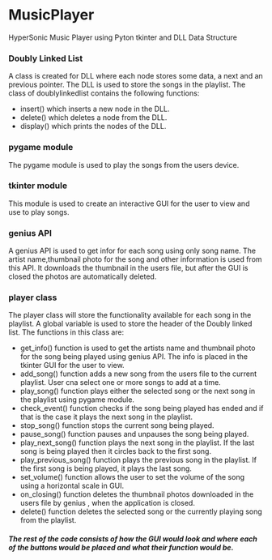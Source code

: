 # MusicPlayer
HyperSonic Music Player using Pyton tkinter and DLL Data Structure

### Doubly Linked List
A class is created for DLL where each node stores some data, a next and an previous pointer. The DLL is used to store the songs in the playlist. The class of doublylinkedlist contains the following functions:
* insert() which inserts a new node in the DLL.
* delete() which deletes a node from the DLL.
* display() which prints the nodes of the DLL.

### pygame module
The pygame module is used to play the songs from the users device.

### tkinter module
This module is used to create an interactive GUI for the user to view and use to play songs.

### genius API
A genius API is used to get infor for each song using only song name. The artist name,thumbnail photo for the song and other information is used from this API. It downloads the thumbnail in the users file, but after the GUI is closed the photos are automatically deleted.

### player class
The player class will store the functionality available for each song in the playlist. A global variable is used to store the header of the Doubly linked list. The functions in this class are:
* get_info() function is used to get the artists name and thumbnail photo for the song being played using genius API. The info is placed in the tkinter GUI for the user to view.
* add_song() function adds a new song from the users file to the current playlist. User cna select one or more songs to add at a time.
* play_song() function plays either the selected song or the next song in the playlist using pygame module.
* check_event() function checks if the song being played has ended and if that is the case it plays the next song in the playlist.
* stop_song() function stops the current song being played.
* pause_song() function pauses and unpauses the song being played.
* play_next_song() function plays the next song in the playlist. If the last song is being played then it circles back to the first song.
* play_previous_song() function plays the previous song in the playlist. If the first song is being played, it plays the last song.
* set_volume() function allows the user to set the volume of the song using a horizontal scale in GUI.
* on_closing() function deletes the thumbnail photos downloaded in the users file by genius , when the application is closed.
* delete() function deletes the selected song or the currently playing song from the playlist.

##### The rest of the code consists of how the GUI would look and where each of the buttons would be placed and what their function would be.
